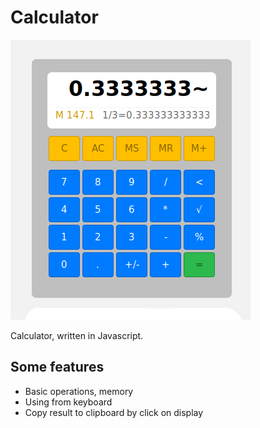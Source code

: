 # Calculator
![image](screenshot.png)

Calculator, written in Javascript.
## Some features
- Basic operations, memory
- Using from keyboard
- Copy result to clipboard by click on display



